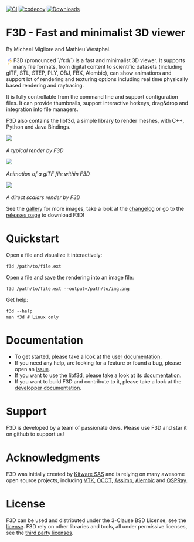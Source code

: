 [![CI](https://github.com/f3d-app/f3d/actions/workflows/ci.yml/badge.svg)](https://github.com/f3d-app/f3d/actions/workflows/ci.yml) [![codecov](https://codecov.io/gh/f3d-app/f3d/branch/master/graph/badge.svg?token=siwG82IXK7)](https://codecov.io/gh/f3d-app/f3d) [![Downloads](https://img.shields.io/github/downloads/f3d-app/f3d/total.svg)](https://github.com/f3d-app/f3d/releases)

# F3D - Fast and minimalist 3D viewer
By Michael Migliore and Mathieu Westphal.

<img src="resources/logo.svg" align="left" width="20px"/>
F3D (pronounced `/fɛd/`) is a fast and minimalist 3D viewer. It supports many file formats, from digital content to scientific datasets (including glTF, STL, STEP, PLY, OBJ, FBX, Alembic), can show animations and support lot of rendering and texturing options including real time physically based rendering and raytracing.
<br clear="left"/>

It is fully controllable from the command line and support configuration files. It can provide thumbnails, support interactive hotkeys, drag&drop and integration into file managers.

F3D also contains the libf3d, a simple library to render meshes, with C++, Python and Java Bindings.

<img src="https://user-images.githubusercontent.com/3129530/194735416-3f386437-456c-4145-9b5e-6bb6451d7e9a.png" width="640">

*A typical render by F3D*

<img src="https://user-images.githubusercontent.com/3129530/194735261-dd6f1c1c-fa57-47b0-9d27-f735d18ccd5e.gif" width="640">

*Animation of a glTF file within F3D*

<img src="https://user-images.githubusercontent.com/3129530/194735272-5bcd3e7c-a333-41f5-8066-9b0bec9885e8.png" width="640">

*A direct scalars render by F3D*

See the [gallery](doc/GALLERY.md) for more images, take a look at the [changelog](doc/CHANGELOG.md) or go to the [releases page](https://github.com/f3d-app/f3d/releases) to download F3D!

# Quickstart

Open a file and visualize it interactively:

```
f3d /path/to/file.ext
```

Open a file and save the rendering into an image file:

```
f3d /path/to/file.ext --output=/path/to/img.png
```

Get help:

```
f3d --help
man f3d # Linux only
```

# Documentation

- To get started, please take a look at the [user documentation](doc/README.md).
- If you need any help, are looking for a feature or found a bug, please open an [issue](https://github.com/f3d-app/f3d/issues).
- If you want to use the libf3d, please take a look at its [documentation](doc/libf3d/README.md).
- If you want to build F3D and contribute to it, please take a look at the [developper documentation](doc/dev/README.md).

# Support

F3D is developed by a team of passionate devs. Please use F3D and star it on github to support us!

# Acknowledgments

F3D was initially created by [Kitware SAS](https://www.kitware.eu/) and is relying on many awesome open source projects, including [VTK](https://vtk.org/), [OCCT](https://dev.opencascade.org/), [Assimp](https://www.assimp.org/), [Alembic](http://www.alembic.io/) and [OSPRay](https://www.ospray.org/).

# License

F3D can be used and distributed under the 3-Clause BSD License, see the [license](LICENSE.md).
F3D rely on other libraries and tools, all under permissive licenses, see the [third party licenses](doc/THIRD_PARTY_LICENSES.md).
